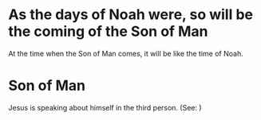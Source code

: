 
# As the days of Noah were, so will be the coming of the Son of Man
At the time when the Son of Man comes, it will be like the time of Noah.

# Son of Man
Jesus is speaking about himself in the third person. (See: )